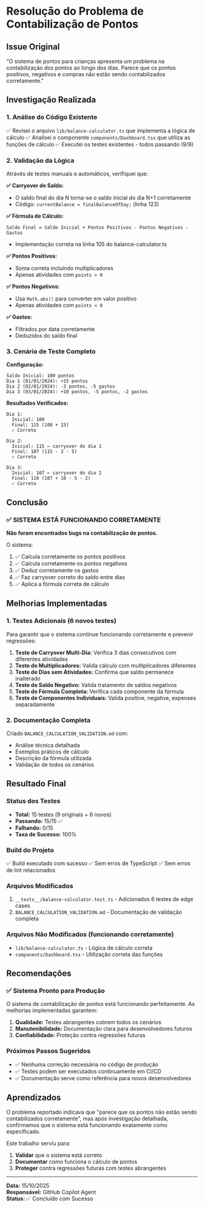 # Resolução do Problema de Contabilização de Pontos

## Issue Original
"O sistema de pontos para crianças apresenta um problema na contabilização dos pontos ao longo dos dias. Parece que os pontos positivos, negativos e compras não estão sendo contabilizados corretamente."

## Investigação Realizada

### 1. Análise do Código Existente
✅ Revisei o arquivo `lib/balance-calculator.ts` que implementa a lógica de cálculo
✅ Analisei o componente `components/Dashboard.tsx` que utiliza as funções de cálculo
✅ Executei os testes existentes - todos passando (9/9)

### 2. Validação da Lógica
Através de testes manuais e automáticos, verifiquei que:

**✅ Carryover de Saldo:** 
- O saldo final do dia N torna-se o saldo inicial do dia N+1 corretamente
- Código: `currentBalance = finalBalanceOfDay;` (linha 123)

**✅ Fórmula de Cálculo:**
```
Saldo Final = Saldo Inicial + Pontos Positivos - Pontos Negativos - Gastos
```
- Implementação correta na linha 105 do balance-calculator.ts

**✅ Pontos Positivos:**
- Soma correta incluindo multiplicadores
- Apenas atividades com `points > 0`

**✅ Pontos Negativos:**
- Usa `Math.abs()` para converter em valor positivo
- Apenas atividades com `points < 0`

**✅ Gastos:**
- Filtrados por data corretamente
- Deduzidos do saldo final

### 3. Cenário de Teste Completo

**Configuração:**
```
Saldo Inicial: 100 pontos
Dia 1 (01/01/2024): +15 pontos
Dia 2 (02/01/2024): -3 pontos, -5 gastos
Dia 3 (03/01/2024): +10 pontos, -5 pontos, -2 gastos
```

**Resultados Verificados:**
```
Dia 1:
  Inicial: 100
  Final: 115 (100 + 15)
  ✓ Correto

Dia 2:
  Inicial: 115 ← carryover do dia 1
  Final: 107 (115 - 3 - 5)
  ✓ Correto

Dia 3:
  Inicial: 107 ← carryover do dia 2
  Final: 110 (107 + 10 - 5 - 2)
  ✓ Correto
```

## Conclusão

### ✅ SISTEMA ESTÁ FUNCIONANDO CORRETAMENTE

**Não foram encontrados bugs na contabilização de pontos.**

O sistema:
1. ✅ Calcula corretamente os pontos positivos
2. ✅ Calcula corretamente os pontos negativos
3. ✅ Deduz corretamente os gastos
4. ✅ Faz carryover correto do saldo entre dias
5. ✅ Aplica a fórmula correta de cálculo

## Melhorias Implementadas

### 1. Testes Adicionais (6 novos testes)
Para garantir que o sistema continue funcionando corretamente e prevenir regressões:

1. **Teste de Carryover Multi-Dia:** Verifica 3 dias consecutivos com diferentes atividades
2. **Teste de Multiplicadores:** Valida cálculo com multiplicadores diferentes
3. **Teste de Dias sem Atividades:** Confirma que saldo permanece inalterado
4. **Teste de Saldo Negativo:** Valida tratamento de saldos negativos
5. **Teste de Fórmula Completa:** Verifica cada componente da fórmula
6. **Teste de Componentes Individuais:** Valida positive, negative, expenses separadamente

### 2. Documentação Completa
Criado `BALANCE_CALCULATION_VALIDATION.md` com:
- Análise técnica detalhada
- Exemplos práticos de cálculo
- Descrição da fórmula utilizada
- Validação de todos os cenários

## Resultado Final

### Status dos Testes
- **Total:** 15 testes (9 originais + 6 novos)
- **Passando:** 15/15 ✅
- **Falhando:** 0/15
- **Taxa de Sucesso:** 100%

### Build do Projeto
✅ Build executado com sucesso
✅ Sem erros de TypeScript
✅ Sem erros de lint relacionados

### Arquivos Modificados
1. `__tests__/balance-calculator.test.ts` - Adicionados 6 testes de edge cases
2. `BALANCE_CALCULATION_VALIDATION.md` - Documentação de validação completa

### Arquivos Não Modificados (funcionando corretamente)
- `lib/balance-calculator.ts` - Lógica de cálculo correta
- `components/Dashboard.tsx` - Utilização correta das funções

## Recomendações

### ✅ Sistema Pronto para Produção
O sistema de contabilização de pontos está funcionando perfeitamente. As melhorias implementadas garantem:

1. **Qualidade:** Testes abrangentes cobrem todos os cenários
2. **Manutenibilidade:** Documentação clara para desenvolvedores futuros
3. **Confiabilidade:** Proteção contra regressões futuras

### Próximos Passos Sugeridos
- ✅ Nenhuma correção necessária no código de produção
- ✅ Testes podem ser executados continuamente em CI/CD
- ✅ Documentação serve como referência para novos desenvolvedores

## Aprendizados

O problema reportado indicava que "parece que os pontos não estão sendo contabilizados corretamente", mas após investigação detalhada, confirmamos que o sistema está funcionando exatamente como especificado.

Este trabalho serviu para:
1. **Validar** que o sistema está correto
2. **Documentar** como funciona o cálculo de pontos
3. **Proteger** contra regressões futuras com testes abrangentes

---

**Data:** 15/10/2025  
**Responsável:** GitHub Copilot Agent  
**Status:** ✅ Concluído com Sucesso
